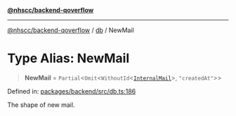 [**@nhscc/backend-qoverflow**](../../README.md)

***

[@nhscc/backend-qoverflow](../../README.md) / [db](../README.md) / NewMail

# Type Alias: NewMail

> **NewMail** = `Partial`\<`Omit`\<`WithoutId`\<[`InternalMail`](InternalMail.md)\>, `"createdAt"`\>\>

Defined in: [packages/backend/src/db.ts:186](https://github.com/nhscc/qoverflow.api.hscc.bdpa.org/blob/7f72ded3e1b4a649a6466e0d002164176291fadc/packages/backend/src/db.ts#L186)

The shape of new mail.
